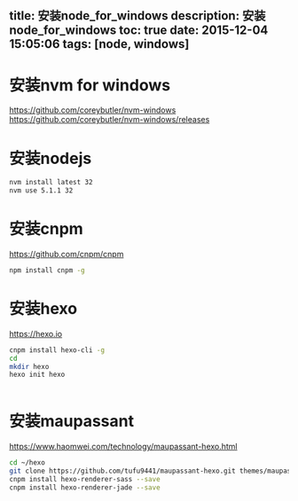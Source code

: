 title: 安装node_for_windows
description: 安装node_for_windows
toc: true
date: 2015-12-04 15:05:06
tags: [node, windows]
---

# 安装nvm for windows
 
https://github.com/coreybutler/nvm-windows
https://github.com/coreybutler/nvm-windows/releases
 
# 安装nodejs
 
```bash
nvm install latest 32
nvm use 5.1.1 32
```
 
# 安装cnpm
 
https://github.com/cnpm/cnpm
 
```bash
npm install cnpm -g
```
 
# 安装hexo
 
https://hexo.io
 
```bash
cnpm install hexo-cli -g
cd
mkdir hexo
hexo init hexo
 
```
 
# 安装maupassant
 
https://www.haomwei.com/technology/maupassant-hexo.html
 
```bash
cd ~/hexo
git clone https://github.com/tufu9441/maupassant-hexo.git themes/maupassant
cnpm install hexo-renderer-sass --save
cnpm install hexo-renderer-jade --save
```
 
